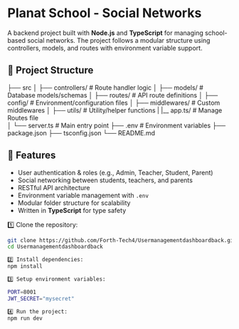 # Planat School - Social Networks

A backend project built with **Node.js** and **TypeScript** for managing school-based social networks. The project follows a modular structure using controllers, models, and routes with environment variable support.

## 📂 Project Structure
├── src
│ ├── controllers/ # Route handler logic
│ ├── models/ # Database models/schemas
│ ├── routes/ # API route definitions
│ ├── config/ # Environment/configuration files
│ ├── middlewares/ # Custom middlewares
│ ├── utils/ # Utility/helper functions
| |__ app.ts/ # Manage Routes file      
│ └── server.ts # Main entry point
├── .env # Environment variables
├── package.json
├── tsconfig.json
└── README.md

## 🚀 Features

- User authentication & roles (e.g., Admin, Teacher, Student, Parent)
- Social networking between students, teachers, and parents
- RESTful API architecture
- Environment variable management with `.env`
- Modular folder structure for scalability
- Written in **TypeScript** for type safety

1️⃣ Clone the repository:

```bash
git clone https://github.com/Forth-Tech4/Usermanagementdashboardback.git
cd Usermanagementdashboardback

2️⃣ Install dependencies:
npm install

3️⃣ Setup environment variables:

PORT=8001
JWT_SECRET="mysecret"

4️⃣ Run the project:
npm run dev
